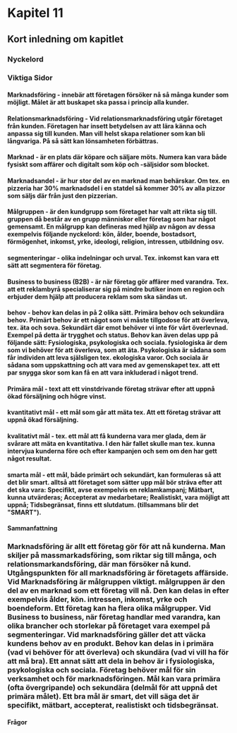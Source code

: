 # Kapitel 11


## Kort inledning om kapitlet

### Nyckelord

### Viktiga Sidor

#### Marknadsföring - innebär att företagen försöker nå så många kunder som möjligt. Målet är att buskapet ska passa i princip alla kunder. 

#### Relationsmarknadsföring - Vid relationsmarknadsföring utgår företaget från kunden. Företagen har insett betydelsen av att lära känna och anpassa sig till kunden. Man vill helst skapa relationer som kan bli långvariga. På så sätt kan lönsamheten förbättras. 

#### Marknad - är en plats där köpare och säljare möts. Numera kan vara både fysiskt som affärer och digitalt som köp och -säljsidor som blocket.

#### Marknadsandel - är hur stor del av en marknad man behärskar. Om tex. en pizzeria har 30% marknadsdel i en statdel så kommer 30% av alla pizzor som säljs där från just den pizzerian.

#### Målgruppen - är den kundgrupp som företaget har valt att rikta sig till. gruppen då består av en grupp människor eller företag som har något gemensamt. En målgrupp kan defineras med hjälp av någon av dessa exempelvis följande nyckelord: kön, ålder, boende, bostadsort, förmögenhet, inkomst, yrke, ideologi, religion, intressen, utbildning osv.  

#### segmenteringar - olika indelningar och urval. Tex. inkomst kan vara ett sätt att segmentera för företag. 

#### Business to business (B2B) - är när företag gör affärer med varandra. Tex. att ett reklambyrå specialiserar sig på mindre butiker inom en region och erbjuder dem hjälp att producera reklam som ska sändas ut.  

#### behov - behov kan delas in på 2 olika sätt. Primära behov och sekundära behov. Primärt behov är ett något som vi måste tillgodose för att överleva, tex. äta och sova. Sekundärt där emot behöver vi inte för vårt överlevnad. Exempel på detta är trygghet och status. Behov kan även delas upp på följande sätt: Fysiologiska, psykologiska och sociala. fysiologiska är dem som vi behöver för att överleva, som att äta. Psykologiska är sådana som får individen att leva själsligen tex. ekologiska varor. Och sociala är sådana som uppskattning och att vara med av gemenskapet tex. att ett par snygga skor som kan få en att vara inkluderad i något trend.   

#### Primära mål - text att ett vinstdrivande företag strävar efter att uppnå ökad försäljning och högre vinst.

#### kvantitativt mål - ett mål som går att mäta tex. Att ett företag strävar att uppnå ökad försäljning. 

#### kvalitativt mål - tex. ett mål att få kunderna vara mer glada, dem är svårare att mäta en kvantitativa. I den här fallet skulle man tex. kunna intervjua kunderna före och efter kampanjen och sem om den har gett något resultat. 

#### smarta mål - ett mål, både primärt och sekundärt, kan formuleras så att det blir smart. alltså att företaget som sätter upp mål bör sträva efter att det ska vara: Specifikt, avse exempelvis en reklamkampanj; Mätbart, kunna utvärderas; Accepterat av medarbetare; Realistiskt, vara möjligt att uppnå; Tidsbegränsat, finns ett slutdatum. (tillsammans blir det "SMART").


#### Sammanfattning
### Marknadsföring är allt ett företag gör för att nå kunderna. Man skiljer på massmarkadsföring, som riktar sig till många, och relationsmarkandsföring, där man försöker nå kund. Utgångspunkten för all marknadsföring är företagets affärside. Vid Marknadsföring är målgruppen viktigt. målgruppen är den del av en marknad som ett företag vill nå. Den kan delas in efter exempelvis ålder, kön. intressen, inkomst, yrke och boendeform. Ett företag kan ha flera olika målgrupper. Vid Business to business, när företag handlar med varandra, kan olika brancher och storlekar på företaget vara exempel på segmenteringar. Vid marknadsföring gäller det att väcka kundens behov av en produkt. Behov kan delas in i primära (vad vi behöver för att överleva) och skundära (vad vi vill ha för att må bra). Ett annat sätt att dela in behov är  i fysiologiska, psykologiska och sociala. Företag behöver mål för sin verksamhet och för marknadsföringen. Mål kan vara primära (ofta övergripande) och sekundära (delmål för att uppnå det primära målet). Ett bra mål är smart, det vill säga det är specifikt, mätbart, accepterat, realistiskt och tidsbegränsat.


#### Frågor 
